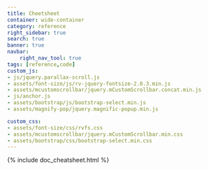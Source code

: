 ```yaml
---
title: Cheetsheet
container: wide-container
category: reference
right_sidebar: true
search: true
banner: true
navbar:
    right_nav_tool: true
tags: [reference,code]
custom_js:
- js/jquery.parallax-scroll.js
- assets/font-size/js/rv-jquery-fontsize-2.0.3.min.js
- assets/mcustomscrollbar/jquery.mCustomScrollbar.concat.min.js
- js/anchor.js
- assets/bootstrap/js/bootstrap-select.min.js
- assets/magnify-pop/jquery.magnific-popup.min.js

custom_css:
- assets/font-size/css/rvfs.css
- assets/mcustomscrollbar/jquery.mCustomScrollbar.min.css
- assets/bootstrap/css/bootstrap-select.min.css
---
```


{% include doc_cheatsheet.html %}